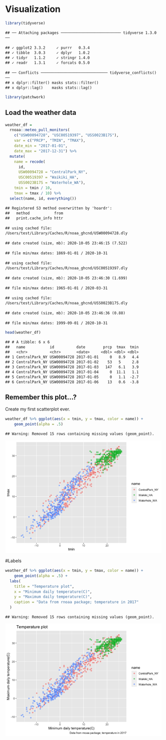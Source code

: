 Visualization
================

``` r
library(tidyverse)
```

    ## ── Attaching packages ─────────────────────────── tidyverse 1.3.0 ──

    ## ✓ ggplot2 3.3.2     ✓ purrr   0.3.4
    ## ✓ tibble  3.0.3     ✓ dplyr   1.0.2
    ## ✓ tidyr   1.1.2     ✓ stringr 1.4.0
    ## ✓ readr   1.3.1     ✓ forcats 0.5.0

    ## ── Conflicts ────────────────────────────── tidyverse_conflicts() ──
    ## x dplyr::filter() masks stats::filter()
    ## x dplyr::lag()    masks stats::lag()

``` r
library(patchwork)
```

## Load the weather data

``` r
weather_df = 
  rnoaa::meteo_pull_monitors(
    c("USW00094728", "USC00519397", "USS0023B17S"),
    var = c("PRCP", "TMIN", "TMAX"), 
    date_min = "2017-01-01",
    date_max = "2017-12-31") %>%
  mutate(
    name = recode(
      id, 
      USW00094728 = "CentralPark_NY", 
      USC00519397 = "Waikiki_HA",
      USS0023B17S = "Waterhole_WA"),
    tmin = tmin / 10,
    tmax = tmax / 10) %>%
  select(name, id, everything())
```

    ## Registered S3 method overwritten by 'hoardr':
    ##   method           from
    ##   print.cache_info httr

    ## using cached file: /Users/test/Library/Caches/R/noaa_ghcnd/USW00094728.dly

    ## date created (size, mb): 2020-10-05 23:46:15 (7.522)

    ## file min/max dates: 1869-01-01 / 2020-10-31

    ## using cached file: /Users/test/Library/Caches/R/noaa_ghcnd/USC00519397.dly

    ## date created (size, mb): 2020-10-05 23:46:30 (1.699)

    ## file min/max dates: 1965-01-01 / 2020-03-31

    ## using cached file: /Users/test/Library/Caches/R/noaa_ghcnd/USS0023B17S.dly

    ## date created (size, mb): 2020-10-05 23:46:36 (0.88)

    ## file min/max dates: 1999-09-01 / 2020-10-31

``` r
head(weather_df)
```

    ## # A tibble: 6 x 6
    ##   name           id          date        prcp  tmax  tmin
    ##   <chr>          <chr>       <date>     <dbl> <dbl> <dbl>
    ## 1 CentralPark_NY USW00094728 2017-01-01     0   8.9   4.4
    ## 2 CentralPark_NY USW00094728 2017-01-02    53   5     2.8
    ## 3 CentralPark_NY USW00094728 2017-01-03   147   6.1   3.9
    ## 4 CentralPark_NY USW00094728 2017-01-04     0  11.1   1.1
    ## 5 CentralPark_NY USW00094728 2017-01-05     0   1.1  -2.7
    ## 6 CentralPark_NY USW00094728 2017-01-06    13   0.6  -3.8

## Remember this plot…?

Create my first scatterplot ever.

``` r
weather_df %>% ggplot(aes(x = tmin, y = tmax, color = name)) +
    geom_point(alpha = .5)
```

    ## Warning: Removed 15 rows containing missing values (geom_point).

![](viz_iI_files/figure-gfm/unnamed-chunk-2-1.png)<!-- -->

\#Labels

``` r
weather_df %>% ggplot(aes(x = tmin, y = tmax, color = name)) +
    geom_point(alpha = .5) +
  labs(
    title = "Temperature plot", 
    x = "Minimum daily temperature(C)", 
    y = "Maximum daily temperature(C)", 
    caption = "Data from rnoaa package; temperature in 2017"
  )
```

    ## Warning: Removed 15 rows containing missing values (geom_point).

![](viz_iI_files/figure-gfm/unnamed-chunk-3-1.png)<!-- -->
